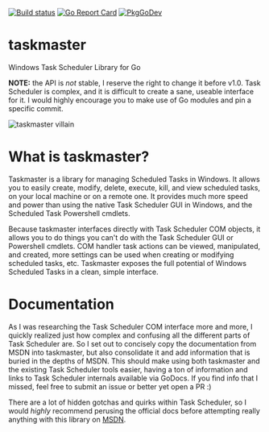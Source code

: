[![Build status](https://ci.appveyor.com/api/projects/status/b3gllq093c8ex5ew?svg=true)](https://ci.appveyor.com/project/capnspacehook/taskmaster)
[![Go Report Card](https://goreportcard.com/badge/github.com/ross96D/taskmaster)](https://goreportcard.com/report/github.com/ross96D/taskmaster)
[![PkgGoDev](https://pkg.go.dev/badge/github.com/ross96D/taskmaster)](https://pkg.go.dev/github.com/ross96D/taskmaster)

# taskmaster
Windows Task Scheduler Library for Go

**NOTE:** the API is *not* stable, I reserve the right to change it before v1.0. Task Scheduler is complex, and it is difficult to create a sane, useable interface for it. I would highly encourage you to make use of Go modules and pin a specific commit.

![taskmaster villain](img/taskmaster.jpg "Taskmaster")

# What is taskmaster?

Taskmaster is a library for managing Scheduled Tasks in Windows. It allows you to easily create, modify, delete, execute, kill, and view scheduled tasks, on your local machine or on a remote one. It provides much more speed and power than using the native Task Scheduler GUI in Windows, and the Scheduled Task Powershell cmdlets.

Because taskmaster interfaces directly with Task Scheduler COM objects, it allows you to do things you can't do with the Task Scheduler GUI or Powershell cmdlets. COM handler task actions can be viewed, manipulated, and created, more settings can be used when creating or modifying scheduled tasks, etc. Taskmaster exposes the full potential of Windows Scheduled Tasks in a clean, simple interface.

# Documentation

As I was researching the Task Scheduler COM interface more and more, I quickly realized just how complex and confusing all the different parts of Task Scheduler are. So I set out to concisely copy the documentation from MSDN into taskmaster, but also consolidate it and add information that is buried in the depths of MSDN. This should make using both taskmaster and the existing Task Scheduler tools easier, having a ton of information and links to Task Scheduler internals available via GoDocs. If you find info that I missed, feel free to submit an issue or better yet open a PR :)

There are a lot of hidden gotchas and quirks within Task Scheduler, so I would *highly* recommend perusing the official docs before attempting really anything with this library on [MSDN](https://docs.microsoft.com/en-us/windows/win32/taskschd/task-scheduler-start-page).

